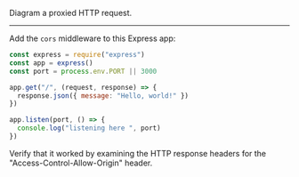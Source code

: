 Diagram a proxied HTTP request.

---

Add the `cors` middleware to this Express app:

```js
const express = require("express")
const app = express()
const port = process.env.PORT || 3000

app.get("/", (request, response) => {
  response.json({ message: "Hello, world!" })
})

app.listen(port, () => {
  console.log("listening here ", port)
})
```

Verify that it worked by examining the HTTP response headers for the "Access-Control-Allow-Origin" header.

